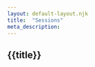 ```yaml
---
layout: default-layout.njk
title:  "Sessions"
meta_description: 
---
```



<section class="main" >
<div class="section-content">   


# {{title}}



</div>
</section>
